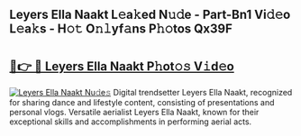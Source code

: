 ## Leyers Ella Naakt L𝚎a𝚔ed N𝚞𝚍e - Part-Bn1 Vi𝚍𝚎o L𝚎a𝚔s - H𝚘𝚝 O𝚗𝚕yf𝚊ns P𝚑𝚘tos Qx39F

# <h2><a href="http://kf0ftnj.oniu.top/?m=Leyers+Ella+Naakt">🔗👉 🔴 Leyers Ella Naakt P𝚑ot𝚘𝚜 V𝚒d𝚎o</a></h2>

[![Leyers Ella Naakt Nu𝚍e𝚜](https://i.imgur.com/0qMVB7G.gif)](http://kf0ftnj.oniu.top/?m=Leyers+Ella+Naakt)
Digital trendsetter Leyers Ella Naakt, recognized for sharing dance and lifestyle content, consisting of presentations and personal vlogs. Versatile aerialist Leyers Ella Naakt, known for their exceptional skills and accomplishments in performing aerial acts.  
